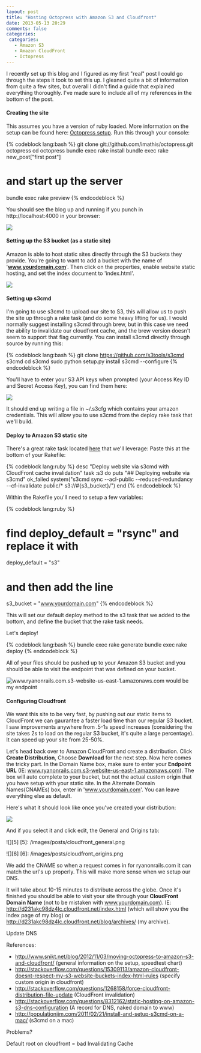 ```yaml
---
layout: post
title: "Hosting Octopress with Amazon S3 and Cloudfront"
date: 2013-05-13 20:29
comments: false
categories:
 categories:
   - Amazon S3
   - Amazon CloudFront
   - Octopress
---
```


I recently set up this blog and I figured as my first "real" post I could go through the steps it took to set this up.
I gleaned quite a bit of information from quite a few sites, but overall I didn't find a guide that explained everything thoroughly.
I've made sure to include all of my references in the bottom of the post.

#### Creating the site 

This assumes you have a version of ruby loaded. More information on the setup can be found here: [Octopress setup](http://octopress.org/docs/setup/). Run this through your console:

{% codeblock lang:bash %}
git clone git://github.com/imathis/octopress.git octopress
cd octopress
bundle exec rake install
bundle exec rake new_post["first post"]

# and start up the server
bundle exec rake preview
{% endcodeblock %}

You should see the blog up and running if you punch in http://localhost:4000 in your browser:

![][1]

 [1]: /images/posts/first_post.png

#### Setting up the S3 bucket (as a static site)

Amazon is able to host static sites directly through the S3 buckets they provide. You're going to want to add a bucket with the name of
'**www.yourdomain.com**'. Then click on the properties, enable website static hosting, and set the index document to 'index.html'.

![][2]

 [2]: /images/posts/EC2_settings.png

#### Setting up s3cmd

I'm going to use s3cmd to upload our site to S3, this will allow us to push the site up through a rake task (and do some heavy lifting for us). I would normally
suggest installing s3cmd through brew, but in this case we need the ability to invalidate our cloudfront cache, and the brew version doesn't seem to support that flag currently. 
You can install s3cmd directly through source by running this:

{% codeblock lang:bash %}
git clone https://github.com/s3tools/s3cmd s3cmd
cd s3cmd
sudo python setup.py install
s3cmd --configure
{% endcodeblock %}

You'll have to enter your S3 API keys when prompted (your Access Key ID and Secret Access Key), you can find them here: 

![][3]

 [3]: /images/posts/amazon_credentials_location.png
 
It should end up writing a file in ~/.s3cfg which contains your amazon credentials. This will allow you to use s3cmd from the deploy rake task that we'll build.

#### Deploy to Amazon S3 static site

There's a great rake task located [here](http://www.jerome-bernard.com/blog/2011/08/20/quick-tip-for-easily-deploying-octopress-blog-on-amazon-cloudfront/) that we'll leverage:
Paste this at the bottom of your Rakefile:

{% codeblock lang:ruby %}
desc "Deploy website via s3cmd with CloudFront cache invalidation"
task :s3 do
  puts "## Deploying website via s3cmd"
  ok_failed system("s3cmd sync --acl-public --reduced-redundancy --cf-invalidate public/* s3://#{s3_bucket}/")
end
{% endcodeblock %}

Within the Rakefile you'll need to setup a few variables:

{% codeblock lang:ruby %}
# find deploy_default = "rsync" and replace it with 
deploy_default = "s3" 

# and then add the line 
s3_bucket = "www.yourdomain.com"
{% endcodeblock %}

This will set our default deploy method to the s3 task that we added to the bottom, and define the bucket that the rake task needs.

Let's deploy!

{% codeblock lang:bash %}
bundle exec rake generate
bundle exec rake deploy
{% endcodeblock %}

All of your files should be pushed up to your Amazon S3 bucket and you should be able to visit the endpoint that was defined on your bucket.

![www.ryanonrails.com.s3-website-us-east-1.amazonaws.com would be my endpoint][2]

#### Configuring Cloudfront

We want this site to be very fast, by pushing out our static items to CloudFront we can gaurantee a faster load time than our regular S3 bucket.
I saw improvements anywhere from .5-1s speed increases (considering the site takes 2s to load on the regular S3 bucket, it's quite a large percentage). It can speed up your site from 25-50%.

Let's head back over to Amazon CloudFront and create a distribution. Click **Create Distribution**, Choose **Download** for the next step. Now here comes the tricky part.
In the Domain Name box, make sure to enter your **Endpoint URL** (IE: www.ryanonrails.com.s3-website-us-east-1.amazonaws.com). The box will auto complete to your bucket, but not the actual custom origin that you have setup with your static site. 
In the Alternate Domain Names(CNAMEs) box, enter in 'www.yourdomain.com'. You can leave everything else as default. 

Here's what it should look like once you've created your distribution:

![][4]

 [4]: /images/posts/cloudfront_dashboard.png

And if you select it and click edit, the General and Origins tab:

![][5]
 [5]: /images/posts/cloudfront_general.png

![][6]
 [6]: /images/posts/cloudfront_origins.png

We add the CNAME so when a request comes in for ryanonrails.com it can match the url's up properly. This will make more sense when we setup our DNS.

It will take about 10-15 minutes to distribute across the globe. Once it's finished you should be able to visit your site through your **CloudFront Domain Name** (not to be mistaken with www.yourdomain.com). 
IE: http://d231akc98dz4lc.cloudfront.net/index.html (which will show you the index page of my blog) or http://d231akc98dz4lc.cloudfront.net/blog/archives/ (my archive).

Update DNS




References:
* http://www.snikt.net/blog/2012/11/03/moving-octopress-to-amazon-s3-and-cloudfront/ (general information on the setup, speedtest chart)
* http://stackoverflow.com/questions/15309113/amazon-cloudfront-doesnt-respect-my-s3-website-buckets-index-html-rules (specify custom origin in cloudfront)
* http://stackoverflow.com/questions/1268158/force-cloudfront-distribution-file-update (CloudFront invalidation)
* http://stackoverflow.com/questions/8312162/static-hosting-on-amazon-s3-dns-configuration (A record for DNS, naked domain to www)
* http://populationjim.com/2011/02/21/install-and-setup-s3cmd-on-a-mac/ (s3cmd on a mac)


Problems? 

Default root on cloudfront = bad
Invalidating Cache